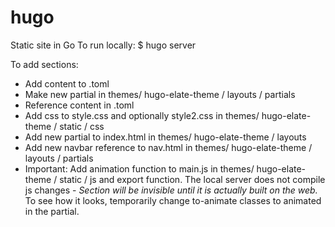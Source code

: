 # hugo
Static site in Go
To run locally:
$ hugo server

To add sections:
* Add content to .toml
* Make new partial in themes/ hugo-elate-theme / layouts / partials
* Reference content in .toml
* Add css to style.css and optionally style2.css in themes/ hugo-elate-theme / static / css
* Add new partial to index.html in themes/ hugo-elate-theme / layouts
* Add new navbar reference to nav.html in themes/ hugo-elate-theme / layouts / partials
* Important: Add animation function to main.js in themes/ hugo-elate-theme / static / js and export function. The local server does not compile js changes - *Section will be invisible until it is actually built on the web.* To see how it looks, temporarily change to-animate classes to animated in the partial.
